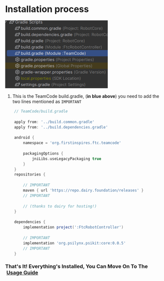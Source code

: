 # Installation process
![TeamCode build.gradle](_media/teamcode_build_gradle.png)
1. This is the TeamCode build.gradle, (**in blue above**)
you need to add the two lines mentioned as `IMPORTANT`
```groovy
    // TeamCode/build.gradle
    
    apply from: '../build.common.gradle'
    apply from: '../build.dependencies.gradle'

    android {
        namespace = 'org.firstinspires.ftc.teamcode'
        
        packagingOptions {
            jniLibs.useLegacyPackaging true
        }
    }
    repositories {
        
        // IMPORTANT
        maven { url 'https://repo.dairy.foundation/releases' }
        // IMPORTANT
        
        // (thanks to dairy for hosting!)
    }

    dependencies {
        implementation project(':FtcRobotController')

        // IMPORTANT
        implementation 'org.psilynx.psikit:core:0.0.5'
        // IMPORTANT
    }
```
### That's It! Everything's Installed, You Can Move On To The &nbsp;[Usage Guide](usage.md)

